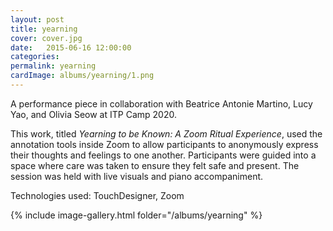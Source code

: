 ```yaml
---
layout: post
title: yearning
cover: cover.jpg
date:   2015-06-16 12:00:00
categories: 
permalink: yearning
cardImage: albums/yearning/1.png
---
```


A performance piece in collaboration with Beatrice Antonie Martino, Lucy Yao, and Olivia Seow at ITP Camp 2020.

<!--more-->

This work, titled *Yearning to be Known: A Zoom Ritual Experience*, used the annotation tools inside Zoom to allow participants to anonymously express their thoughts and feelings to one another.
Participants were guided into a space where care was taken to ensure they felt safe and present.
The session was held with live visuals and piano accompaniment.

Technologies used: TouchDesigner, Zoom

{% include image-gallery.html folder="/albums/yearning" %}
